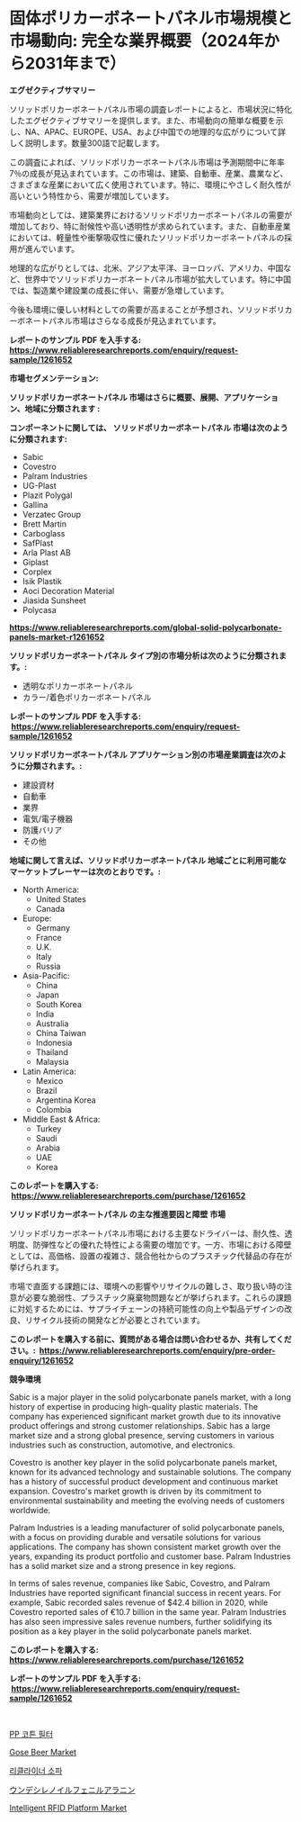 <p><h1>固体ポリカーボネートパネル市場規模と市場動向: 完全な業界概要（2024年から2031年まで）</h1></p><p><strong>エグゼクティブサマリー</strong></p>
<p><p>ソリッドポリカーボネートパネル市場の調査レポートによると、市場状況に特化したエグゼクティブサマリーを提供します。また、市場動向の簡単な概要を示し、NA、APAC、EUROPE、USA、および中国での地理的な広がりについて詳しく説明します。数量300語で記載します。</p><p>この調査によれば、ソリッドポリカーボネートパネル市場は予測期間中に年率7％の成長が見込まれています。この市場は、建築、自動車、産業、農業など、さまざまな産業において広く使用されています。特に、環境にやさしく耐久性が高いという特性から、需要が増加しています。</p><p>市場動向としては、建築業界におけるソリッドポリカーボネートパネルの需要が増加しており、特に耐候性や高い透明性が求められています。また、自動車産業においては、軽量性や衝撃吸収性に優れたソリッドポリカーボネートパネルの採用が進んでいます。</p><p>地理的な広がりとしては、北米、アジア太平洋、ヨーロッパ、アメリカ、中国など、世界中でソリッドポリカーボネートパネル市場が拡大しています。特に中国では、製造業や建設業の成長に伴い、需要が急増しています。</p><p>今後も環境に優しい材料としての需要が高まることが予想され、ソリッドポリカーボネートパネル市場はさらなる成長が見込まれています。</p></p>
<p><strong>レポートのサンプル PDF を入手する: <a href="https://www.reliableresearchreports.com/enquiry/request-sample/1261652">https://www.reliableresearchreports.com/enquiry/request-sample/1261652</a></strong></p>
<p><strong>市場セグメンテーション:</strong></p>
<p><strong> ソリッドポリカーボネートパネル 市場はさらに概要、展開、アプリケーション、地域に分類されます :</strong></p>
<p><strong>コンポーネントに関しては、 ソリッドポリカーボネートパネル 市場は次のように分類されます: &nbsp;</strong></p>
<p><ul><li>Sabic</li><li>Covestro</li><li>Palram Industries</li><li>UG-Plast</li><li>Plazit Polygal</li><li>Gallina</li><li>Verzatec Group</li><li>Brett Martin</li><li>Carboglass</li><li>SafPlast</li><li>Arla Plast AB</li><li>Giplast</li><li>Corplex</li><li>Isik Plastik</li><li>Aoci Decoration Material</li><li>Jiasida Sunsheet</li><li>Polycasa</li></ul></p>
<p><strong><a href="https://www.reliableresearchreports.com/global-solid-polycarbonate-panels-market-r1261652">https://www.reliableresearchreports.com/global-solid-polycarbonate-panels-market-r1261652</a></strong></p>
<p><strong> ソリッドポリカーボネートパネル タイプ別の市場分析は次のように分類されます。:</strong></p>
<p><ul><li>透明なポリカーボネートパネル</li><li>カラー/着色ポリカーボネートパネル</li></ul></p>
<p><strong>レポートのサンプル PDF を入手する: &nbsp;<a href="https://www.reliableresearchreports.com/enquiry/request-sample/1261652">https://www.reliableresearchreports.com/enquiry/request-sample/1261652</a></strong></p>
<p><strong> ソリッドポリカーボネートパネル アプリケーション別の市場産業調査は次のように分類されます。:</strong></p>
<p><ul><li>建設資材</li><li>自動車</li><li>業界</li><li>電気/電子機器</li><li>防護バリア</li><li>その他</li></ul></p>
<p><strong>地域に関して言えば、ソリッドポリカーボネートパネル 地域ごとに利用可能なマーケットプレーヤーは次のとおりです。:</strong></p>
<p><ul>
    <li>
        North America:
        <ul>
            <li>United States</li>
            <li>Canada</li>
        </ul>
    </li>
    <li>
        Europe:
        <ul>
            <li>Germany</li>
            <li>France</li>
            <li>U.K.</li>
            <li>Italy</li>
            <li>Russia</li>
        </ul>
    </li>
    <li>
        Asia-Pacific:
        <ul>
            <li>China</li>
            <li>Japan</li>
            <li>South Korea</li>
            <li>India</li>
            <li>Australia</li>
            <li>China Taiwan</li>
            <li>Indonesia</li>
            <li>Thailand</li>
            <li>Malaysia</li>
        </ul>
    </li>
    <li>
        Latin America:
        <ul>
            <li>Mexico</li>
            <li>Brazil</li>
            <li>Argentina Korea</li>
            <li>Colombia</li>
        </ul>
    </li>
    <li>
        Middle East & Africa:
        <ul>
            <li>Turkey</li>
            <li>Saudi</li>
            <li>Arabia</li>
            <li>UAE</li>
            <li>Korea</li>
        </ul>
    </li>
    </ul></p>
<p><strong>このレポートを購入する: &nbsp;<a href="https://www.reliableresearchreports.com/purchase/1261652">https://www.reliableresearchreports.com/purchase/1261652</a></strong></p>
<p><strong>ソリッドポリカーボネートパネル の主な推進要因と障壁 市場</strong></p>
<p><p>ソリッドポリカーボネートパネル市場における主要なドライバーは、耐久性、透明度、防弾性などの優れた特性による需要の増加です。一方、市場における障壁としては、高価格、設置の複雑さ、競合他社からのプラスチック代替品の存在が挙げられます。</p><p>市場で直面する課題には、環境への影響やリサイクルの難しさ、取り扱い時の注意が必要な脆弱性、プラスチック廃棄物問題などが挙げられます。これらの課題に対処するためには、サプライチェーンの持続可能性の向上や製品デザインの改良、リサイクル技術の開発などが必要とされています。</p></p>
<p><strong>このレポートを購入する前に、質問がある場合は問い合わせるか、共有してください。:&nbsp; <a href="https://www.reliableresearchreports.com/enquiry/pre-order-enquiry/1261652">https://www.reliableresearchreports.com/enquiry/pre-order-enquiry/1261652</a></strong></p>
<p><strong>競争環境</strong></p>
<p><p>Sabic is a major player in the solid polycarbonate panels market, with a long history of expertise in producing high-quality plastic materials. The company has experienced significant market growth due to its innovative product offerings and strong customer relationships. Sabic has a large market size and a strong global presence, serving customers in various industries such as construction, automotive, and electronics.</p><p>Covestro is another key player in the solid polycarbonate panels market, known for its advanced technology and sustainable solutions. The company has a history of successful product development and continuous market expansion. Covestro's market growth is driven by its commitment to environmental sustainability and meeting the evolving needs of customers worldwide.</p><p>Palram Industries is a leading manufacturer of solid polycarbonate panels, with a focus on providing durable and versatile solutions for various applications. The company has shown consistent market growth over the years, expanding its product portfolio and customer base. Palram Industries has a solid market size and a strong presence in key regions.</p><p>In terms of sales revenue, companies like Sabic, Covestro, and Palram Industries have reported significant financial success in recent years. For example, Sabic recorded sales revenue of $42.4 billion in 2020, while Covestro reported sales of €10.7 billion in the same year. Palram Industries has also seen impressive sales revenue numbers, further solidifying its position as a key player in the solid polycarbonate panels market.</p></p>
<p><strong>このレポートを購入する: &nbsp; <a href="https://www.reliableresearchreports.com/purchase/1261652">https://www.reliableresearchreports.com/purchase/1261652</a></strong></p>
<p><strong>レポートのサンプル PDF を入手する: &nbsp;<a href="https://www.reliableresearchreports.com/enquiry/request-sample/1261652">https://www.reliableresearchreports.com/enquiry/request-sample/1261652</a></strong><strong></strong></p>
<p>&nbsp;</p>
<p><p><a href="https://medium.com/@jomosley1999/pp-%EC%BD%94%ED%8A%BC-%ED%95%84%ED%84%B0-%EC%8B%9C%EC%9E%A5-%EC%9C%A0%ED%98%95-%EC%9D%91%EC%9A%A9-%EB%B0%8F-%EC%A7%80%EB%A6%AC%EC%97%90-%EB%8C%80%ED%95%9C-%EC%A2%85%ED%95%A9-%ED%8F%89%EA%B0%80-6973c48ebcf6">PP 코튼 필터</a></p><p><a href="https://github.com/sonuprakash1/Market-Research-Report-List-2/blob/main/gose-beer-market.md">Gose Beer Market</a></p><p><a href="https://github.com/fernandotryO5lson96765/Market-Research-Report-List-1/blob/main/833125817342.md">리클라이너 소파</a></p><p><a href="https://medium.com/@kathleencrooks2003/%E3%82%A6%E3%83%B3%E3%83%87%E3%82%B7%E3%83%AC%E3%83%8E%E3%82%A4%E3%83%AB%E3%83%95%E3%82%A7%E3%83%8B%E3%83%AB%E3%82%A2%E3%83%A9%E3%83%8B%E3%83%B3%E5%B8%82%E5%A0%B4-%E7%AB%B6%E4%BA%89%E5%88%86%E6%9E%90-%E5%B8%82%E5%A0%B4%E5%8B%95%E5%90%91-2031%E5%B9%B4%E3%81%BE%E3%81%A7%E3%81%AE%E4%BA%88%E6%B8%AC-7a008ca4b0e1">ウンデシレノイルフェニルアラニン</a></p><p><a href="https://issuu.com/reportprime-2/docs/intelligent-rfid-platform-market-size-2030.pptx">Intelligent RFID Platform Market</a></p></p>